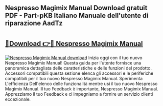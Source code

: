 ## Nespresso Magimix Manual Download gratuit PDF - Part-pKB Italiano Manuale dell'utente di riparazione AadTz

# <h2><a href="http://dfbb6z.blite.top/?on=Nespresso+Magimix+Manual">🔗Download 👉🔴 Nespresso Magimix Manual</a></h2>

[![Nespresso Magimix Manual download](https://i.imgur.com/lujVjoI.png)](http://dfbb6z.blite.top/?on=Nespresso+Magimix+Manual)
Inizia oggi con il tuo nuovo Nespresso Magimix Manual! Questa guida per l'utente fornisce una panoramica dettagliata delle caratteristiche e delle funzioni del prodotto. Accessori compatibili questa sezione elenca gli accessori e le periferiche compatibili per il tuo nuovo Nespresso Magimix Manual. Sperimenta L'efficienza Dell'elenco delle funzionalità mentre usi il tuo nuovo Nespresso Magimix Manual. Il tuo Feedback è importante, Nespresso Magimix Manual. Apprezziamo il tuo Feedback e ci impegniamo a fornire un servizio clienti eccezionale.
